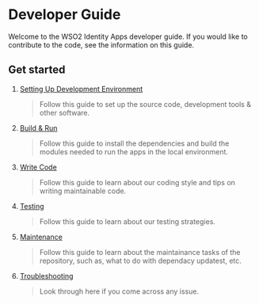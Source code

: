 # Developer Guide

Welcome to the WSO2 Identity Apps developer guide. If you would like to contribute to the code, see the information on this guide.

## Get started

1. [Setting Up Development Environment](./SET_UP_DEV_ENVIRONMENT.md)

    > Follow this guide to set up the source code, development tools & other software.

2. [Build & Run](./BUILD_AND_RUN.md)

    > Follow this guide to install the dependencies and build the modules needed to run the apps in the local environment.

3. [Write Code](./write-code/README.md)

   > Follow this guide to learn about our coding style and tips on writing maintainable code.

4. [Testing](./testing/README.md)

   > Follow this guide to learn about our testing strategies.

5. [Maintenance](./MAINTENANCE.md)

   > Follow this guide to learn about the maintainance tasks of the repository, such as, what to do with dependacy updatest, etc.

6. [Troubleshooting](./TROUBLESHOOTING.md)

   > Look through here if you come across any issue.
